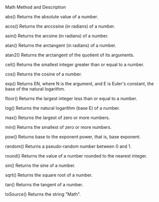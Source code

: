 Math Method and Description

abs()
Returns the absolute value of a number.

acos()
Returns the arccosine (in radians) of a number.

asin()
Returns the arcsine (in radians) of a number.

atan()
Returns the arctangent (in radians) of a number.

atan2()
Returns the arctangent of the quotient of its arguments.

ceil()
Returns the smallest integer greater than or equal to a number.

cos()
Returns the cosine of a number.

exp()
Returns EN, where N is the argument, and E is Euler's constant, the base of the natural logarithm.

floor()
Returns the largest integer less than or equal to a number.

log()
Returns the natural logarithm (base E) of a number.

max()
Returns the largest of zero or more numbers.

min()
Returns the smallest of zero or more numbers.

pow()
Returns base to the exponent power, that is, base exponent.

random()
Returns a pseudo-random number between 0 and 1.

round()
Returns the value of a number rounded to the nearest integer.

sin()
Returns the sine of a number.

sqrt()
Returns the square root of a number.

tan()
Returns the tangent of a number.

toSource()
Returns the string "Math".
